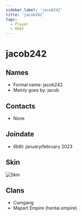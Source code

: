 ```yaml
---
sidebar_label: 'jacob242'
title: 'jacob242'
tags:
  - Player
  - 6b6t
---
```


# jacob242

## Names
* Formal name: jacob242
* Mainly goes by: jacob

## Contacts
* None

## Joindate
* 6b6t: january/february 2023

## Skin
![Skin](https://s.namemc.com/3d/skin/body.png?id=09aaf989f6eed5de&model=classic&theta=30&phi=21&time=90&width=100&height=200)

## Clans
* Cumgang
* Mapart Empire (hentai empire)
